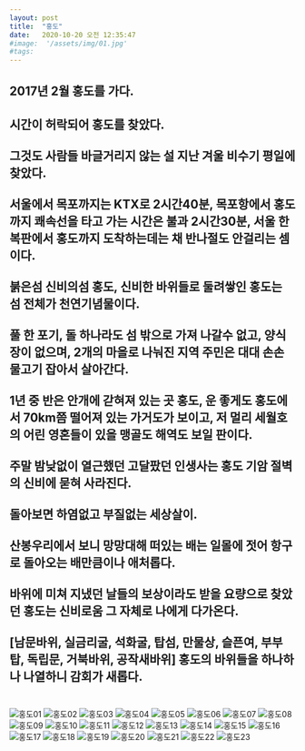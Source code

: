 ```yaml
---
layout: post
title:  "홍도"
date:   2020-10-20 오전 12:35:47
#image:  '/assets/img/01.jpg'
#tags:   
---
```


**2017년 2월 홍도를 가다.**
--
시간이 허락되어 홍도를 찾았다.<br><br>
그것도 사람들 바글거리지 않는 설 지난 겨울 비수기 평일에 찾았다.<br><br>
서울에서 목포까지는 KTX로 2시간40분, 목포항에서 홍도까지 쾌속선을 타고 가는 시간은 불과 2시간30분, 서울 한복판에서 홍도까지 도착하는데는 채 반나절도 안걸리는 셈이다.<br><br>
붉은섬 신비의섬 홍도, 신비한 바위들로 둘려쌓인 홍도는 섬 전체가 천연기념물이다.<br><br>
풀 한 포기, 돌 하나라도 섬 밖으로 가져 나갈수 없고, 양식장이 없으며, 2개의 마을로 나눠진 지역 주민은 대대 손손 물고기 잡아서 살아간다.<br><br>
1년 중 반은 안개에 갇혀져 있는 곳 홍도, 운 좋게도 홍도에서 70km쯤 떨어져 있는 가거도가 보이고, 저 멀리 세월호의 어린 영혼들이 있을 맹골도 해역도 보일 판이다.<br><br>
주말 밤낮없이 열근했던 고달팠던 인생사는 홍도 기암 절벽의 신비에 묻혀 사라진다.<br><br>
돌아보면 하염없고 부질없는 세상살이.<br><br>
산봉우리에서 보니 망망대해 떠있는 배는 일몰에 젓어 항구로 돌아오는 배만큼이나 애처롭다.<br><br>
바위에 미쳐 지냈던 날들의 보상이라도 받을 요량으로 찾았던 홍도는 신비로움 그 자체로 나에게 다가온다.<br><br>
[남문바위, 실금리굴, 석화굴, 탑섬, 만물상, 슬픈여, 부부탑, 독립문, 거북바위, 공작새바위] 홍도의 바위들을 하나하나 나열하니 감회가 새롭다.<br><br>
--
![홍도01](/assets/img/hongdo/01.jpg)
![홍도02](/assets/img/hongdo/02.jpg)
![홍도03](/assets/img/hongdo/03.jpg)
![홍도04](/assets/img/hongdo/04.jpg)
![홍도05](/assets/img/hongdo/05.jpg)
![홍도06](/assets/img/hongdo/06.jpg)
![홍도07](/assets/img/hongdo/07.jpg)
![홍도08](/assets/img/hongdo/08.jpg)
![홍도09](/assets/img/hongdo/09.jpg)
![홍도10](/assets/img/hongdo/10.jpg)
![홍도11](/assets/img/hongdo/11.jpg)
![홍도12](/assets/img/hongdo/12.jpg)
![홍도13](/assets/img/hongdo/13.jpg)
![홍도14](/assets/img/hongdo/14.jpg)
![홍도15](/assets/img/hongdo/15.jpg)
![홍도16](/assets/img/hongdo/16.jpg)
![홍도17](/assets/img/hongdo/17.jpg)
![홍도18](/assets/img/hongdo/18.jpg)
![홍도19](/assets/img/hongdo/19.jpg)
![홍도20](/assets/img/hongdo/20.jpg)
![홍도21](/assets/img/hongdo/21.jpg)
![홍도22](/assets/img/hongdo/22.jpg)
![홍도23](/assets/img/hongdo/23.jpg)